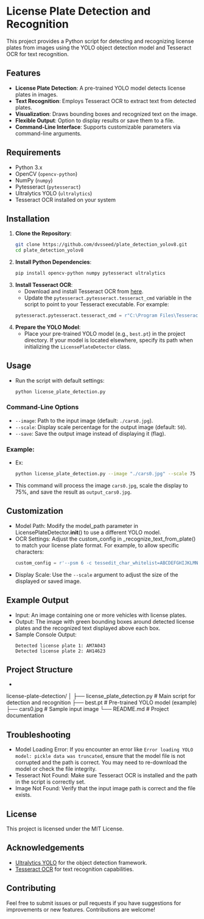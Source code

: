 # License Plate Detection and Recognition

This project provides a Python script for detecting and recognizing license plates from images using the YOLO object detection model and Tesseract OCR for text recognition.

## Features

- **License Plate Detection**: A pre-trained YOLO model detects license plates in images.
- **Text Recognition**: Employs Tesseract OCR to extract text from detected plates.
- **Visualization**: Draws bounding boxes and recognized text on the image.
- **Flexible Output**: Option to display results or save them to a file.
- **Command-Line Interface**: Supports customizable parameters via command-line arguments.

## Requirements

- Python 3.x
- OpenCV (`opencv-python`)
- NumPy (`numpy`)
- Pytesseract (`pytesseract`)
- Ultralytics YOLO (`ultralytics`)
- Tesseract OCR installed on your system

## Installation

1. **Clone the Repository**:
   ```bash
   git clone https://github.com/dvsseed/plate_detection_yolov8.git
   cd plate_detection_yolov8
2. **Install Python Dependencies**:
   ```bash
   pip install opencv-python numpy pytesseract ultralytics
3. **Install Tesseract OCR**:
   - Download and install Tesseract OCR from [here](https://github.com/tesseract-ocr/tesseract).
   - Update the `pytesseract.pytesseract.tesseract_cmd` variable in the script to point to your Tesseract executable. For example:
   ```python
   pytesseract.pytesseract.tesseract_cmd = r"C:\Program Files\Tesseract-OCR\tesseract.exe"
4. **Prepare the YOLO Model**:
   - Place your pre-trained YOLO model (e.g., `best.pt`) in the project directory. If your model is located elsewhere, specify its path when initializing the `LicensePlateDetector` class.

## Usage

- Run the script with default settings:
  ```bash
  python license_plate_detection.py

### Command-Line Options

- `--image`: Path to the input image (default: `./cars0.jpg`).
- `--scale`: Display scale percentage for the output image (default: `50`).
- `--save`: Save the output image instead of displaying it (flag).

### Example:

- Ex:
  ```bash
  python license_plate_detection.py --image "./cars0.jpg" --scale 75 --save
- This command will process the image `cars0.jpg`, scale the display to 75%, and save the result as `output_cars0.jpg`.

## Customization

- Model Path: Modify the model_path parameter in LicensePlateDetector.__init__() to use a different YOLO model.
- OCR Settings: Adjust the custom_config in _recognize_text_from_plate() to match your license plate format. For example, to allow specific characters:
  ```python
  custom_config = r'--psm 6 -c tessedit_char_whitelist=ABCDEFGHIJKLMNOPQRSTUVWXYZ0123456789·'
- Display Scale: Use the `--scale` argument to adjust the size of the displayed or saved image.

## Example Output

- Input: An image containing one or more vehicles with license plates.
- Output: The image with green bounding boxes around detected license plates and the recognized text displayed above each box.
- Sample Console Output:
  ```text
  Detected license plate 1: AM7A043
  Detected license plate 2: AH14623

## Project Structure

- ```bash
 license-plate-detection/
 │
 ├── license_plate_detection.py  # Main script for detection and recognition
 ├── best.pt                     # Pre-trained YOLO model (example)
 ├── cars0.jpg                   # Sample input image
 └── README.md                   # Project documentation

## Troubleshooting

- Model Loading Error: If you encounter an error like `Error loading YOLO model: pickle data was truncated`, ensure that the model file is not corrupted and the path is correct. You may need to re-download the model or check the file integrity.
- Tesseract Not Found: Make sure Tesseract OCR is installed and the path in the script is correctly set.
- Image Not Found: Verify that the input image path is correct and the file exists.

## License

This project is licensed under the MIT License.

## Acknowledgements

- [Ultralytics YOLO](https://github.com/ultralytics/ultralytics) for the object detection framework.
- [Tesseract OCR](https://github.com/tesseract-ocr/tesseract) for text recognition capabilities.

## Contributing

Feel free to submit issues or pull requests if you have suggestions for improvements or new features. Contributions are welcome!
